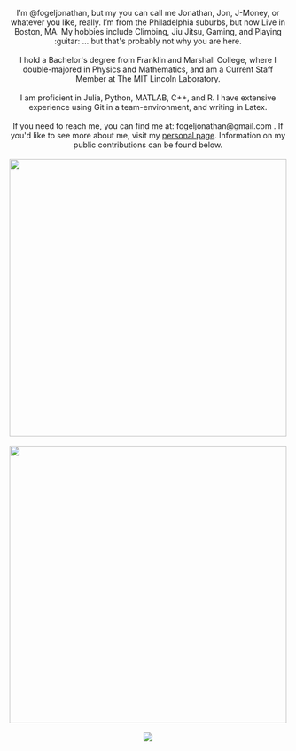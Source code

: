 <p align="center">
  I’m @fogeljonathan, but my you can call me Jonathan, Jon, J-Money, or whatever you like, really. I’m from the Philadelphia suburbs, but now Live in Boston, MA. My hobbies include Climbing, Jiu Jitsu, Gaming, and Playing :guitar: ... but that's probably not why you are here.
  <br><br>
  </b>I hold a Bachelor's degree from Franklin and Marshall College, where I double-majored in Physics and Mathematics, and am a Current Staff Member at The MIT Lincoln Laboratory.
  <br><br>
  </b>I am proficient in Julia, Python, MATLAB, C++, and R. I have extensive experience using Git in a team-environment, and writing in Latex.
  <br><br>
  </b>If you need to reach me, you can find me at: fogeljonathan@gmail.com . If you'd like to see more about me, visit my <a href="https://fogeljonathan.github.io">personal page</a>. Information on my public contributions can be found below.
  <br><br>
  <!--- abc --->
  
  <img align="center" src="https://github-readme-stats.vercel.app/api/top-langs/?username=fogeljonathan&layout=compact&exclude_repo=Diamond-Analysis-in-R" width="500"/>
  <br><br>
  <img width="500px" src="https://stackoverflow-card.vercel.app/?userID=19641151&theme=light"/>
  <br><br>
  <a href="https://github.com/JacobLinCool/LeetCode-Stats-Card" target="_blank">
    <img src="https://leetcard.jacoblin.cool/fogeljonathan?theme=light"/>
  </a>
</p>

